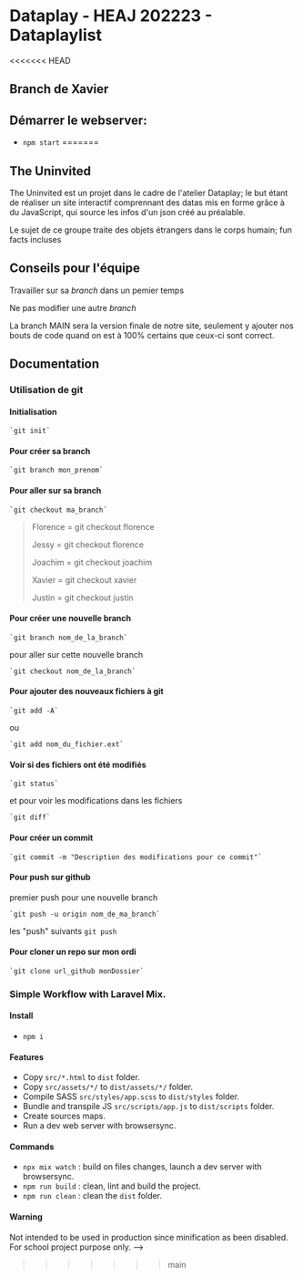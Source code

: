 # Dataplay - HEAJ 202223 - Dataplaylist

<<<<<<< HEAD
## Branch de Xavier

## Démarrer le webserver:

- `npm start`
=======
## The Uninvited

The Uninvited est un projet dans le cadre de l'atelier Dataplay; le but étant de réaliser un site interactif comprennant des datas mis en forme grâce à du JavaScript, qui source les infos d'un json créé au préalable.

Le sujet de ce groupe traite des objets étrangers dans le corps humain; fun facts incluses

## Conseils pour l'équipe

Travailler sur sa *branch* dans un pemier temps

Ne pas modifier une autre *branch*

La branch MAIN sera la version finale de notre site, seulement y ajouter nos bouts de code quand on est à 100% certains que ceux-ci sont correct.

## Documentation

### Utilisation de git
#### Initialisation 
    `git init`

#### Pour créer sa branch
    `git branch mon_prenom`

#### Pour aller sur sa branch
    `git checkout ma_branch`

> Florence = git checkout florence
>
> Jessy = git checkout florence
>
> Joachim = git checkout joachim
>
> Xavier = git checkout xavier
>
> Justin = git checkout justin


#### Pour créer une nouvelle branch
    `git branch nom_de_la_branch`

pour aller sur cette nouvelle branch

    `git checkout nom_de_la_branch`


#### Pour ajouter des nouveaux fichiers à git 
    `git add -A`

ou 

    `git add nom_du_fichier.ext`


#### Voir si des fichiers ont été modifiés
    `git status`

et pour voir les modifications dans les fichiers

    `git diff`


#### Pour créer un commit
    `git commit -m "Description des modifications pour ce commit"`


#### Pour push sur github
premier push pour une nouvelle branch

    `git push -u origin nom_de_ma_branch`

les "push" suivants
  `git push`


#### Pour cloner un repo sur mon ordi
    `git clone url_github monDossier`



### Simple Workflow with Laravel Mix.

#### Install

- `npm i`

#### Features

- Copy `src/*.html` to `dist` folder.
- Copy `src/assets/*/` to `dist/assets/*/` folder.
- Compile SASS `src/styles/app.scss` to `dist/styles` folder.
- Bundle and transpile JS `src/scripts/app.js` to `dist/scripts` folder.
- Create sources maps.
- Run a dev web server with browsersync.

#### Commands

- `npx mix watch` : build on files changes, launch a dev server with browsersync.
- `npm run build` : clean, lint and build the project.
- `npm run clean` : clean the `dist` folder.

#### Warning

Not intended to be used in production since minification as been disabled.  
For school project purpose only. -->

>>>>>>> main
